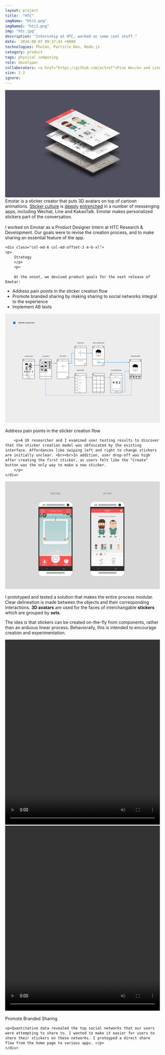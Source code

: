 ```yaml
---
layout: project
title:  "HTC"
imgName: "htc1.png"
imgName2: "htc2.png"
img: "htc.jpg"
description: "Internship at HTC, worked on some cool stuff."
date:  2016-08-07 09:37:43 +0800
technologies: Photon, Particle Dev, Node.js
category: product
tags: physical computing
role: developer
collaborators: <a href="https://github.com/octref">Pine Wu</a> and Linna Li
size: 2-2
ignore: 
---
```


<img src="/img/htc/splash.jpg">

<div class="row">
	<div class="col-md-6 col-md-offset-3 m-t-xl m-b-xl">
	Emotar is a sticker creator that puts 3D avatars on top of cartoon animations. <a href="http://a16z.com/2016/06/17/stickers/">Sticker culture</a> is <a href="https://www.wsj.com/articles/line-and-wechat-strike-advertising-gold-1466613181">deeply</a> <a href="https://qz.com/156030/line-is-betting-millions-that-virtual-bears-and-bunnies-will-sweep-the-west/">entrenched</a> in a number of messenging apps, including Wechat, Line and KakaoTalk. Emotar makes personalized stickers part of the conversation.
	<br><br>
	I worked on Emotar as a Product Designer Intern at HTC Research & Development. Our goals were to revise the creation process, and to make sharing an essential feature of the app. 
	</div>

	<div class="col-md-6 col-md-offset-3 m-b-xl">
	<p>
		Strategy
		</p>
		<p>

		At the onset, we devised product goals for the next release of Emotar:
</p>
<ul>
		<li>Address pain points in the sticker creation flow</li>
		<li>Promote branded sharing by making sharing to social networks integral to the experience</li>
		<li>Implement AB tests</li>
</ul>
	</div>
</div>

<img src="/img/htc/wireframes.png">


<div class="row">
	<div class="col-md-6 col-md-offset-3 m-t-xl m-b-xl">
		<p>Address pain points in the sticker creation flow</p>

		<p>A UX researcher and I examined user testing results to discover that the sticker creation model was obfuscated by the existing interface. Affordances like swiping left and right to change stickers are initially unclear. <br><br>In addition, user drop-off was high after creating the first sticker, as users felt like the "Create" button was the only way to make a new sticker.
		</p>
	</div>
</div>



<img src="/img/htc/beforeafter.jpg">

<div class="contain">
<div class="row  m-t-xl">
	<div class="col-md-6 ">
	<p>I prototyped and tested a solution that makes the entire process modular. Clear delineation is made between the objects and their corresponding interactions. <b>3D avatars</b> are used for the faces of interchangable <b>stickers</b> which are grouped by <b>sets</b>.</p>
	<p>
	The idea is that stickers can be created on-the-fly from components, rather than an arduous linear process. Behaviorally, this is intended to encourage creation and experimentation.
	</p>
	</div>
	<div class="col-md-4 col-md-offset-2">
		<video loop width="100%" height="600" name="Video Name" src="/img/htc/selection-animation-compressed.mp4" autoplay="autoplay"></video>
	</div>
</div>
<div class="row m-t-xl m-b-xl">
	<div class="col-md-4 ">
		<video loop width="100%" height="600" name="Video Name" src="/img/htc/sharing-animation-compressed.mp4" autoplay="autoplay"></video>
	</div>
	<div class="col-md-6 col-md-offset-2">
	<p>Promote Branded Sharing</p>

	<p>Quantitative data revealed the top social networks that our users were attempting to share to. I wanted to make it easier for users to share their stickers on these networks. I protoyped a direct share flow from the home page to various apps. </p>
	</div>

</div>
<div class="col-md-6 col-md-offset-3 ">
	
</div>
</div>



